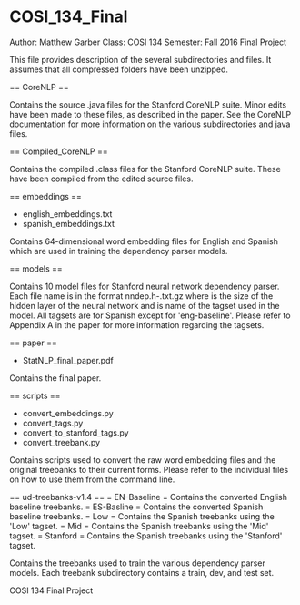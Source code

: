 # COSI_134_Final

Author: Matthew Garber
Class: COSI 134
Semester: Fall 2016
Final Project

This file provides description of the several subdirectories and files. It
assumes that all compressed folders have been unzipped.

== CoreNLP ==

Contains the source .java files for the Stanford CoreNLP suite. Minor edits
have been made to these files, as described in the paper. See the CoreNLP
documentation for more information on the various subdirectories and java files.

== Compiled_CoreNLP ==

Contains the compiled .class files for the Stanford CoreNLP suite. These have
been compiled from the edited source files.

== embeddings ==
  - english_embeddings.txt
  - spanish_embeddings.txt
  
Contains 64-dimensional word embedding files for English and Spanish which are
used in training the dependency parser models.

== models ==

Contains 10 model files for Stanford neural network dependency parser.
Each file name is in the format
  nndep.h<XXX>-<tagset>.txt.gz
where <XXX> is the size of the hidden layer of the neural network and <tagset>
is name of the tagset used in the model. All tagsets are for Spanish except for
'eng-baseline'. Please refer to Appendix A in the paper for more information
regarding the tagsets.

== paper ==
  - StatNLP_final_paper.pdf

Contains the final paper.

== scripts ==
  - convert_embeddings.py
  - convert_tags.py
  - convert_to_stanford_tags.py
  - convert_treebank.py

Contains scripts used to convert the raw word embedding files and the original
treebanks to their current forms. Please refer to the individual files on how
to use them from the command line.

== ud-treebanks-v1.4 ==
  = EN-Baseline =
    Contains the converted English baseline treebanks.
  = ES-Basline =
    Contains the converted Spanish baseline treebanks.
  = Low =
    Contains the Spanish treebanks using the 'Low' tagset.
  = Mid =
    Contains the Spanish treebanks using the 'Mid' tagset.
  = Stanford =
    Contains the Spanish treebanks using the 'Stanford' tagset.
  
Contains the treebanks used to train the various dependency parser models. Each
treebank subdirectory contains a train, dev, and test set.

COSI 134 Final Project
